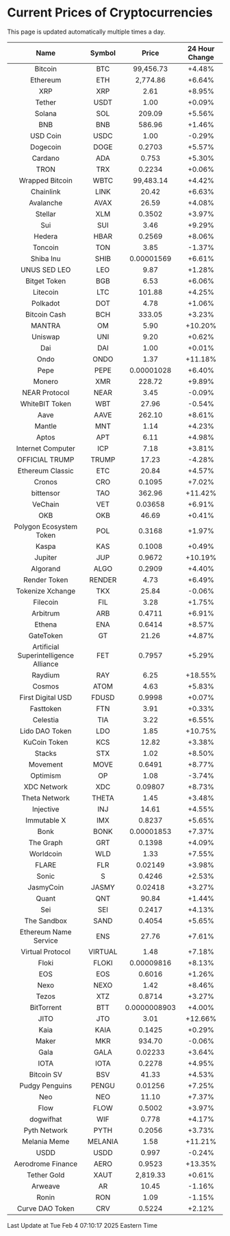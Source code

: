 # Current Prices of Cryptocurrencies
This page is updated automatically multiple times a day.

| Name | Symbol | Price | 24 Hour Change |
| :---: |:---:| :---: | :---: |
| Bitcoin | BTC | 99,456.73 | +4.48% |
| Ethereum | ETH | 2,774.86 | +6.64% |
| XRP | XRP | 2.61 | +8.95% |
| Tether | USDT | 1.00 | +0.09% |
| Solana | SOL | 209.09 | +5.56% |
| BNB | BNB | 586.96 | +1.46% |
| USD Coin | USDC | 1.00 | -0.29% |
| Dogecoin | DOGE | 0.2703 | +5.57% |
| Cardano | ADA | 0.753 | +5.30% |
| TRON | TRX | 0.2234 | +0.06% |
| Wrapped Bitcoin | WBTC | 99,483.14 | +4.42% |
| Chainlink | LINK | 20.42 | +6.63% |
| Avalanche | AVAX | 26.59 | +4.08% |
| Stellar | XLM | 0.3502 | +3.97% |
| Sui | SUI | 3.46 | +9.29% |
| Hedera | HBAR | 0.2569 | +8.06% |
| Toncoin | TON | 3.85 | -1.37% |
| Shiba Inu | SHIB | 0.00001569 | +6.61% |
| UNUS SED LEO | LEO | 9.87 | +1.28% |
| Bitget Token | BGB | 6.53 | +6.06% |
| Litecoin | LTC | 101.88 | +4.25% |
| Polkadot | DOT | 4.78 | +1.06% |
| Bitcoin Cash | BCH | 333.05 | +3.23% |
| MANTRA | OM | 5.90 | +10.20% |
| Uniswap | UNI | 9.20 | +0.62% |
| Dai | DAI | 1.00 | +0.01% |
| Ondo | ONDO | 1.37 | +11.18% |
| Pepe | PEPE | 0.00001028 | +6.40% |
| Monero | XMR | 228.72 | +9.89% |
| NEAR Protocol | NEAR | 3.45 | -0.09% |
| WhiteBIT Token | WBT | 27.96 | -0.54% |
| Aave | AAVE | 262.10 | +8.61% |
| Mantle | MNT | 1.14 | +4.23% |
| Aptos | APT | 6.11 | +4.98% |
| Internet Computer | ICP | 7.18 | +3.81% |
| OFFICIAL TRUMP | TRUMP | 17.23 | -4.28% |
| Ethereum Classic | ETC | 20.84 | +4.57% |
| Cronos | CRO | 0.1095 | +7.02% |
| bittensor | TAO | 362.96 | +11.42% |
| VeChain | VET | 0.03658 | +6.91% |
| OKB | OKB | 46.69 | +0.41% |
| Polygon Ecosystem Token | POL | 0.3168 | +1.97% |
| Kaspa | KAS | 0.1008 | +0.49% |
| Jupiter | JUP | 0.9672 | +10.19% |
| Algorand | ALGO | 0.2909 | +4.40% |
| Render Token | RENDER | 4.73 | +6.49% |
| Tokenize Xchange | TKX | 25.84 | -0.06% |
| Filecoin | FIL | 3.28 | +1.75% |
| Arbitrum | ARB | 0.4711 | +6.91% |
| Ethena | ENA | 0.6414 | +8.57% |
| GateToken | GT | 21.26 | +4.87% |
| Artificial Superintelligence Alliance | FET | 0.7957 | +5.29% |
| Raydium | RAY | 6.25 | +18.55% |
| Cosmos | ATOM | 4.63 | +5.83% |
| First Digital USD | FDUSD | 0.9998 | +0.07% |
| Fasttoken | FTN | 3.91 | +0.33% |
| Celestia | TIA | 3.22 | +6.55% |
| Lido DAO Token | LDO | 1.85 | +10.75% |
| KuCoin Token | KCS | 12.82 | +3.38% |
| Stacks | STX | 1.02 | +8.50% |
| Movement | MOVE | 0.6491 | +8.77% |
| Optimism | OP | 1.08 | -3.74% |
| XDC Network | XDC | 0.09807 | +8.73% |
| Theta Network | THETA | 1.45 | +3.48% |
| Injective | INJ | 14.61 | +4.55% |
| Immutable X | IMX | 0.8237 | +5.65% |
| Bonk | BONK | 0.00001853 | +7.37% |
| The Graph | GRT | 0.1398 | +4.09% |
| Worldcoin | WLD | 1.33 | +7.55% |
| FLARE | FLR | 0.02149 | +3.98% |
| Sonic | S | 0.4246 | +2.53% |
| JasmyCoin | JASMY | 0.02418 | +3.27% |
| Quant | QNT | 90.84 | +1.44% |
| Sei | SEI | 0.2417 | +4.13% |
| The Sandbox | SAND | 0.4054 | +5.65% |
| Ethereum Name Service | ENS | 27.76 | +7.61% |
| Virtual Protocol | VIRTUAL | 1.48 | +7.18% |
| Floki | FLOKI | 0.00009816 | +8.13% |
| EOS | EOS | 0.6016 | +1.26% |
| Nexo | NEXO | 1.42 | +8.46% |
| Tezos | XTZ | 0.8714 | +3.27% |
| BitTorrent | BTT | 0.0000008903 | +4.00% |
| JITO | JTO | 3.01 | +12.66% |
| Kaia | KAIA | 0.1425 | +0.29% |
| Maker | MKR | 934.70 | -0.06% |
| Gala | GALA | 0.02233 | +3.64% |
| IOTA | IOTA | 0.2278 | +4.95% |
| Bitcoin SV | BSV | 41.33 | +4.53% |
| Pudgy Penguins | PENGU | 0.01256 | +7.25% |
| Neo | NEO | 11.10 | +7.37% |
| Flow | FLOW | 0.5002 | +3.97% |
| dogwifhat | WIF | 0.778 | +4.17% |
| Pyth Network | PYTH | 0.2056 | +3.73% |
| Melania Meme | MELANIA | 1.58 | +11.21% |
| USDD | USDD | 0.997 | -0.24% |
| Aerodrome Finance | AERO | 0.9523 | +13.35% |
| Tether Gold | XAUT | 2,819.33 | +0.61% |
| Arweave | AR | 10.45 | -1.16% |
| Ronin | RON | 1.09 | -1.15% |
| Curve DAO Token | CRV | 0.5224 | +2.12% |

Last Update at Tue Feb  4 07:10:17 2025 Eastern Time
